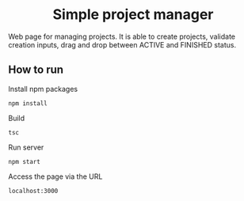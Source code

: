 <h1 align="center"><strong>Simple project manager</strong></h1>

Web page for managing projects. It is able to create projects, validate creation inputs, drag and drop between ACTIVE and FINISHED status.

## **How to run**

Install npm packages

```
npm install
```

Build

```
tsc
```

Run server

```
npm start
```

Access the page via the URL

```
localhost:3000
```
